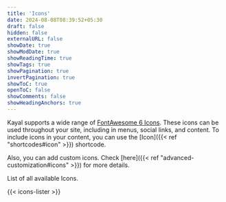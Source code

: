 ```yaml
---
title: 'Icons'
date: 2024-08-08T08:39:52+05:30
draft: false
hidden: false
externalURL: false
showDate: true
showModDate: true
showReadingTime: true
showTags: true
showPagination: true
invertPagination: true
showToC: true
openToC: false
showComments: false
showHeadingAnchors: true
---
```


Kayal supports a wide range of [FontAwesome 6 Icons](https://fontawesome.com/v6/icons). These icons can be used throughout your site, including in menus, social links, and content. To include icons in your content, you can use the [Icon]({{< ref "shortcodes#icon" >}}) shortcode.
<!--more-->

Also, you can add custom icons. Check [here]({{< ref "advanced-customization#icons" >}}) for more details.

List of all available Icons.

{{< icons-lister >}}
